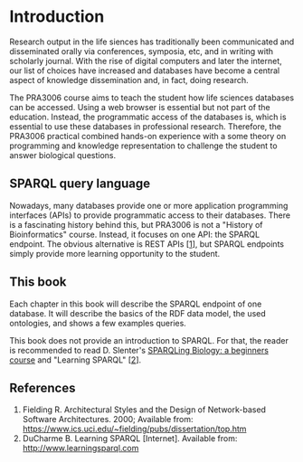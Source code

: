 # Introduction

Research output in the life siences has traditionally been communicated and disseminated orally via conferences, symposia, etc,
and in writing with scholarly journal. With the rise of digital computers and later the internet, our list of choices have
increased and databases have become a central aspect of knowledge dissemination and, in fact, doing research.

The PRA3006 course aims to teach the student how life sciences databases can be accessed. Using a web browser is essential
but not part of the education. Instead, the programmatic access of the databases is, which is essential to use these
databases in professional research. Therefore, the PRA3006 practical combined hands-on experience with a some theory on
programming and knowledge representation to challenge the student to answer biological questions.

## SPARQL query language

Nowadays, many databases provide one or more application programming interfaces (APIs) to provide programmatic access to
their databases. There is a fascinating history behind this, but PRA3006 is not a "History of Bioinformatics" course.
Instead, it focuses on one API: the SPARQL endpoint. The obvious alternative is REST APIs [<a href="#citeref1">1</a>],
but SPARQL endpoints simply provide more learning opportunity to the student.

## This book

Each chapter in this book will describe the SPARQL endpoint of one database. It will describe the basics of the RDF
data model, the used ontologies, and shows a few examples queries.

This book does not provide an introduction to SPARQL. For that, the reader is recommended to read
D. Slenter's [SPARQLing Biology: a beginners course](https://bigcat-um.github.io/SPARQLTutorialBioSB2019/) and
"Learning SPARQL" [<a href="#citeref2">2</a>].

## References

1. <a name="citeref1"></a>Fielding R. Architectural Styles and the Design of Network-based Software Architectures. 2000; Available from: https://www.ics.uci.edu/~fielding/pubs/dissertation/top.htm
2. <a name="citeref2"></a>DuCharme B. Learning SPARQL [Internet]. Available from: http://www.learningsparql.com

